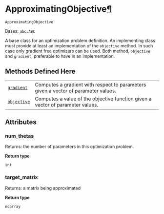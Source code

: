 # ApproximatingObjective[¶](#approximatingobjective "Permalink to this headline")

<span id="undefined" />

`ApproximatingObjective`

Bases: `abc.ABC`

A base class for an optimization problem definition. An implementing class must provide at least an implementation of the `objective` method. In such case only gradient free optimizers can be used. Both method, `objective` and `gradient`, preferable to have in an implementation.

## Methods Defined Here

|                                                                                                                                                                                                                     |                                                                                    |
| ------------------------------------------------------------------------------------------------------------------------------------------------------------------------------------------------------------------- | ---------------------------------------------------------------------------------- |
| [`gradient`](qiskit.transpiler.synthesis.aqc.ApproximatingObjective.gradient#qiskit.transpiler.synthesis.aqc.ApproximatingObjective.gradient "qiskit.transpiler.synthesis.aqc.ApproximatingObjective.gradient")     | Computes a gradient with respect to parameters given a vector of parameter values. |
| [`objective`](qiskit.transpiler.synthesis.aqc.ApproximatingObjective.objective#qiskit.transpiler.synthesis.aqc.ApproximatingObjective.objective "qiskit.transpiler.synthesis.aqc.ApproximatingObjective.objective") | Computes a value of the objective function given a vector of parameter values.     |

## Attributes

<span id="undefined" />

### num\_thetas

Returns: the number of parameters in this optimization problem.

**Return type**

`int`

<span id="undefined" />

### target\_matrix

Returns: a matrix being approximated

**Return type**

`ndarray`
